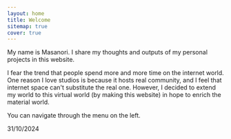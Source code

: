 ```yaml
---
layout: home
title: Welcome
sitemap: true
cover: true
---
```


My name is Masanori.
I share my thoughts and outputs of my personal projects in this website.


I fear the trend that people spend more and more time on the internet world.
One reason I love studios is because it hosts real community, and I feel that internet space can't substitute the real one.
However, I decided to extend my world to this virtual world (by making this website) in hope to enrich the material world.

You can navigate through the menu on the left.


31/10/2024